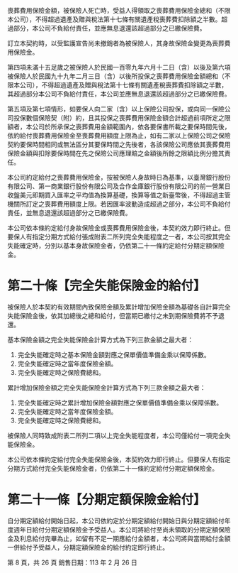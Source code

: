 喪葬費用保險金額，被保險人死亡時，受益人得領取之喪葬費用保險金總和（不限本公司），不得超過遺產及贈與稅法第十七條有關遺產稅喪葬費扣除額之半數。超過部分，本公司不負給付責任，並應無息退還該超過部分之已繳保險費。

訂立本契約時，以受監護宣告尚未撤銷者為被保險人，其身故保險金變更為喪葬費用保險金。

第四項未滿十五足歲之被保險人於民國一百零九年六月十二日（含）以後及第六項被保險人於民國九十九年二月三日（含）以後所投保之喪葬費用保險金額總和（不限本公司），不得超過遺產及贈與稅法第十七條有關遺產稅喪葬費扣除額之半數，其超過部分本公司不負給付責任，本公司並應無息退還該超過部分之已繳保險費。

第五項及第七項情形，如要保人向二家（含）以上保險公司投保，或向同一保險公司投保數個保險契（附）約，且其投保之喪葬費用保險金額合計超過前項所定之限額者，本公司於所承保之喪葬費用金額範圍內，依各要保書所載之要保時間先後，依約給付喪葬費用保險金至喪葬費用額度上限為止，如有二家以上保險公司之保險契約要保時間相同或無法區分其要保時間之先後者，各該保險公司應依其喪葬費用保險金額與扣除要保時間在先之保險公司應理賠之金額後所餘之限額比例分擔其責任。

本公司約定給付之喪葬費用保險金，按被保險人身故時日為基準，以臺灣銀行股份有限公司、第一商業銀行股份有限公司及合作金庫銀行股份有限公司的前一營業日收盤美元即期買入匯率之平均值為換算基礎，換算等值之新臺幣後，不得超過主管機關所訂定之喪葬費用額度上限。若因匯率波動造成超過之部分，本公司不負給付責任，並無息退還該超過部分之已繳保險費。

本公司依本條約定給付身故保險金或喪葬費用保險金後，本契約效力即行終止。但要保人有指定分期方式給付張成附表二所列完全失能程度之一者，本公司按其完全失能確定時，分別以基本身故保險金者，仍依第二十一條約定給付分期定額保險金。

# 第二十條【完全失能保險金的給付】

被保險人於本契約有效期間內致保險金額及累計增加保險金額為基礎各自計算完全失能保險金後，依其加總後之總和給付，但當期已繳付之未到期保險費將不予退還。

基本保險金額之完全失能保險金計算方式為下列三款金額之最大者：

1. 完全失能確定時之基本保險金額對應之保單價值準備金乘以保障係數。
2. 完全失能確定時之當年度保險金額。
3. 完全失能確定時之保險費總和。

累計增加保險金額之完全失能保險金計算方式為下列三款金額之最大者：

1. 完全失能確定時之累計增加保險金額對應之保單價值準備金乘以保障係數。
2. 完全失能確定時之當年度保險金額。
3. 完全失能確定時之保險費總和。

被保險人同時致成附表二所列二項以上完全失能程度者，本公司僅給付一項完全失能保險金。

本公司依本條約定給付完全失能保險金後，本契約效力即行終止。但要保人有指定分期方式給付完全失能保險金者，仍依第二十一條約定給付分期定額保險金。

# 第二十一條【分期定額保險金給付】

自分期定額給付開始日起，本公司依約定於分期定額給付開始日與分期定額給付年度週年日給付分期定額保險金予受益人。本公司將給付至尚未領取的分期定額保險金及利息給付完畢為止，如留有不足一期應給付金額者，本公司將與當期給付金額一併給付予受益人，分期定額保險金的給付約定即行終止。

第 8 頁，共 26 頁 銷售日期：113 年 2 月 26 日